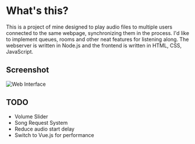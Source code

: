 # What's this?
This is a project of mine designed to play audio files to multiple users connected to the same webpage, synchronizing them in the process. I'd like to implement queues, rooms and other neat features for listening along. The webserver is written in Node.js and the frontend is written in HTML, CSS, JavaScript.

## Screenshot
![Web Interface](https://i.imgur.com/wH3cmU6.png)

## TODO
* Volume Slider
* Song Request System
* Reduce audio start delay
* Switch to Vue.js for performance